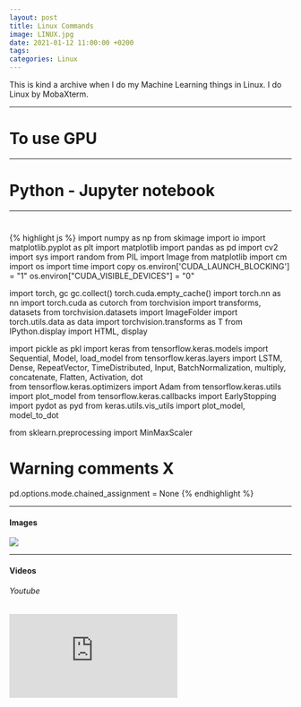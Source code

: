 ```yaml
---
layout: post
title: Linux Commands
image: LINUX.jpg
date: 2021-01-12 11:00:00 +0200
tags:
categories: Linux
---
```

This is kind a archive when I do my Machine Learning things in Linux. I do Linux by MobaXterm.

***

# To use GPU

***

# Python - Jupyter notebook


***


# 

{% highlight js %}
import numpy as np
from skimage import io
import matplotlib.pyplot as plt
import matplotlib
import pandas as pd
import cv2
import sys
import random
from PIL import Image
from matplotlib import cm
import os
import time
import copy
os.environ['CUDA_LAUNCH_BLOCKING'] = "1"
os.environ["CUDA_VISIBLE_DEVICES"] = "0"

import torch, gc
gc.collect()
torch.cuda.empty_cache()
import torch.nn as nn
import torch.cuda as cutorch
from torchvision import transforms, datasets
from torchvision.datasets import ImageFolder
import torch.utils.data as data
import torchvision.transforms as T
from IPython.display import HTML, display


import pickle as pkl
import keras
from tensorflow.keras.models import Sequential, Model, load_model
from tensorflow.keras.layers import LSTM, Dense, RepeatVector, TimeDistributed, Input, BatchNormalization, multiply, concatenate, Flatten, Activation, dot  
from tensorflow.keras.optimizers import Adam
from tensorflow.keras.utils import plot_model
from tensorflow.keras.callbacks import EarlyStopping
import pydot as pyd
from keras.utils.vis_utils import plot_model, model_to_dot

from sklearn.preprocessing import MinMaxScaler

# Warning comments X
pd.options.mode.chained_assignment = None
{% endhighlight %}

***

#### Images

![]({{site.baseurl}}/images/2.jpg)

***

#### Videos

###### Youtube

<iframe src="https://www.youtube.com/embed/iWowJBRMtpc" frameborder="0" allowfullscreen></iframe>
